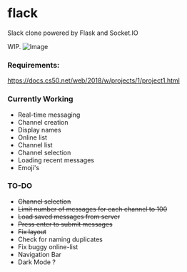 # flack
Slack clone powered by Flask and Socket.IO

WIP. 
![Image](https://i.imgur.com/OrLpqRr.png)

### Requirements:  
https://docs.cs50.net/web/2018/w/projects/1/project1.html

### Currently Working
* Real-time messaging
* Channel creation
* Display names
* Online list
* Channel list
* Channel selection
* Loading recent messages
* Emoji's

### TO-DO
* ~~Channel selection~~
* ~~Limit number of messages for each channel to 100~~
* ~~Load saved messages from server~~
* ~~Press enter to submit messages~~
* ~~Fix layout~~
* Check for naming duplicates
* Fix buggy online-list
* Navigation Bar
* Dark Mode ?